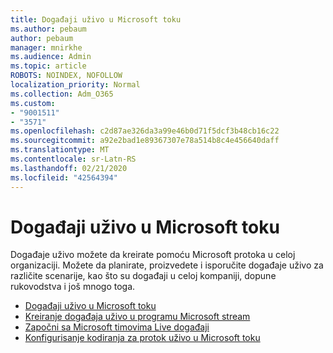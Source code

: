```yaml
---
title: Događaji uživo u Microsoft toku
ms.author: pebaum
author: pebaum
manager: mnirkhe
ms.audience: Admin
ms.topic: article
ROBOTS: NOINDEX, NOFOLLOW
localization_priority: Normal
ms.collection: Adm_O365
ms.custom:
- "9001511"
- "3571"
ms.openlocfilehash: c2d87ae326da3a99e46b0d71f5dcf3b48cb16c22
ms.sourcegitcommit: a92e2bad1e89367307e78a514b8c4e456640daff
ms.translationtype: MT
ms.contentlocale: sr-Latn-RS
ms.lasthandoff: 02/21/2020
ms.locfileid: "42564394"
---
```

# <a name="live-events-in-microsoft-stream"></a>Događaji uživo u Microsoft toku

Događaje uživo možete da kreirate pomoću Microsoft protoka u celoj organizaciji. Možete da planirate, proizvedete i isporučite događaje uživo za različite scenarije, kao što su događaji u celoj kompaniji, dopune rukovodstva i još mnogo toga.

- [Događaji uživo u Microsoft toku](https://docs.microsoft.com/stream/live-event-overview)
- [Kreiranje događaja uživo u programu Microsoft stream](https://docs.microsoft.com/stream/live-create-event)
- [Započni sa Microsoft timovima Live događaji](https://support.office.com/article/get-started-with-microsoft-teams-live-events-d077fec2-a058-483e-9ab5-1494afda578a)
- [Konfigurisanje kodiranja za protok uživo u Microsoft toku](https://docs.microsoft.com/stream/live-encoder-setup)
